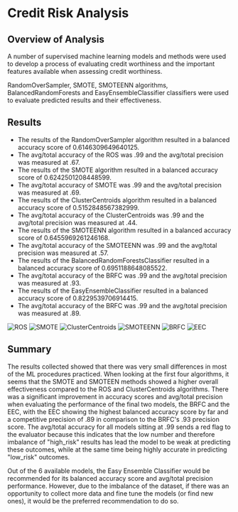 # Credit Risk Analysis

## Overview of Analysis
A number of supervised machine learning models and methods were used to develop a process of evaluating credit worthiness and the important features available when assessing credit worthiness.

RandomOverSampler, SMOTE, SMOTEENN algorithms, BalancedRandomForests and EasyEnsembleClassifier classifiers were used to evaluate predicted results and their effectiveness.


## Results
 - The results of the RandomOverSampler algorithm resulted in a balanced accuracy score of 0.6146309649640125. 
 - The avg/total accuracy of the ROS was .99 and the avg/total precision was measured at .67.
 - The results of the SMOTE algorithm resulted in a balanced accuracy score of 0.6242501208448599. 
 - The avg/total accuracy of SMOTE was .99 and the avg/total precision was measured at .69.
 - The results of the ClusterCentroids algorithm resulted in a balanced accuracy score of 0.5152848567382999. 
 - The avg/total accuracy of the ClusterCentroids was .99 and the avg/total precision was measured at .44.
 - The results of the SMOTEENN algorithm resulted in a balanced accuracy score of 0.6455969261246168. 
 - The avg/total accuracy of the SMOTEENN was .99 and the avg/total precision was measured at .57.
 - The results of the BalancedRandomForestsClassifier resulted in a balanced accuracy score of 0.6951188648085522. 
 - The avg/total accuracy of the BRFC was .99 and the avg/total precision was measured at .93.
 - The results of the EasyEnsembleClassifier resulted in a balanced accuracy score of 0.8229539706914415. 
 - The avg/total accuracy of the BRFC was .99 and the avg/total precision was measured at .89.
 
 ![ROS](https://github.com/treywehr1/Credit_Risk_Analysis/blob/main/Resources/ROS.png)
 ![SMOTE](https://github.com/treywehr1/Credit_Risk_Analysis/blob/main/Resources/SMOTE.png)
 ![ClusterCentroids](https://github.com/treywehr1/Credit_Risk_Analysis/blob/main/Resources/ClusterCentroids.png)
 ![SMOTEENN](https://github.com/treywehr1/Credit_Risk_Analysis/blob/main/Resources/SMOTEENN.png)
 ![BRFC](https://github.com/treywehr1/Credit_Risk_Analysis/blob/main/Resources/BRFC.png)
 ![EEC](https://github.com/treywehr1/Credit_Risk_Analysis/blob/main/Resources/EEC.png)
 

## Summary
The results collected showed that there was very small differences in most of the ML procedures practiced. When looking at the first four algorithms, it seems that the SMOTE and SMOTEEN methods showed a higher overall effectiveness compared to the ROS and ClusterCentroids algorithms. There was a significant improvement in accuracy scores and avg/total precision when evaluating the performance of the final two models, the BRFC and the EEC, with the EEC showing the highest balanced accuracy score by far and a competitive precision of .89 in comparison to the BRFC's .93 precision score. The avg/total accuracy for all models sitting at .99 sends a red flag to the evaluator because this indicates that the low number and therefore imbalance of "high_risk" results has lead the model to be weak at predicting these outcomes, while at the same time being highly accurate in predicting "low_risk" outcomes.

Out of the 6 available models, the Easy Ensemble Classifier would be recommended for its balanced accuracy score and avg/total precision performance. However, due to the imbalance of the dataset, if there was an opportunity to collect more data and fine tune the models (or find new ones), it would be the preferred recommendation to do so.
